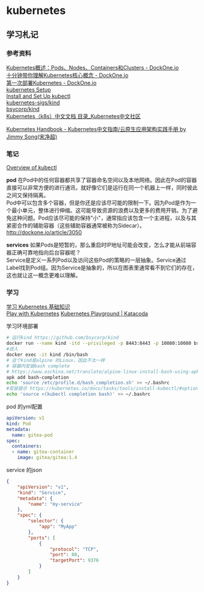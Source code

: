 # kubernetes

## 学习札记

### 参考资料

[Kubernetes概述：Pods、Nodes、Containers和Clusters - DockOne.io](http://dockone.io/article/3050)  
[十分钟带你理解Kubernetes核心概念 - DockOne.io](http://www.dockone.io/article/932)  
[第一次部署Kubernetes - DockOne.io](http://www.dockone.io/article/8255)  
[kubernetes Setup](https://kubernetes.io/docs/setup/)  
[Install and Set Up kubectl](https://kubernetes.io/docs/tasks/tools/install-kubectl/#optional-kubectl-configurations)  
[kubernetes-sigs/kind](https://github.com/kubernetes-sigs/kind)  
[bsycorp/kind](https://github.com/bsycorp/kind)  
[Kubernetes（k8s）中文文档 目录_Kubernetes中文社区](https://www.kubernetes.org.cn/docs)  

[Kubernetes Handbook - Kubernetes中文指南/云原生应用架构实践手册 by Jimmy Song(宋净超)](https://jimmysong.io/kubernetes-handbook/)  

### 笔记

[Overview of kubectl](https://kubernetes.io/docs/reference/kubectl/overview/)  

**pod**
在Pod中的任何容器都共享了容器命名空间以及本地网络。因此在Pod的容器直接可以非常方便的进行通讯，就好像它们是运行在同一个机器上一样，同时彼此之间又保持隔离。  
Pod中可以包含多个容器，但是你还是应该尽可能的限制一下。因为Pod是作为一个最小单元，整体进行伸缩。这可能导致资源的浪费以及更多的费用开销。为了避免这种问题。Pod应该尽可能的保持"小"，通常指应该包含一个主进程，以及与其紧密合作的辅助容器（这些辅助容器通常被称为Sidecar）。 http://dockone.io/article/3050  

**services**
如果Pods是短暂的，那么重启时IP地址可能会改变，怎么才能从前端容器正确可靠地指向后台容器呢？  
Service是定义一系列Pod以及访问这些Pod的策略的一层抽象。Service通过Label找到Pod组。因为Service是抽象的，所以在图表里通常看不到它们的存在，这也就让这一概念更难以理解。

### 学习

[学习 Kubernetes 基础知识](https://kubernetes.io/zh/docs/tutorials/kubernetes-basics/)  
[Play with Kubernetes](https://labs.play-with-k8s.com/)
[Kubernetes Playground | Katacoda](https://www.katacoda.com/courses/kubernetes/playground)

学习环境部署

```bash
# 运行kind https://github.com/bsycorp/kind
docker run --name kind -itd --privileged -p 8443:8443 -p 10080:10080 bsycorp/kind:latest-1.13
#进入
docker exec -it kind /bin/bash
# 这个kind是alpine 的Linux，因此不太一样
# 容器内安装bash complete
# https://www.oschina.net/translate/alpine-linux-install-bash-using-apk-command
apk add bash-completion
echo 'source /etc/profile.d/bash_completion.sh' >> ~/.bashrc
#安装提示 https://kubernetes.io/docs/tasks/tools/install-kubectl/#optional-kubectl-configurations
echo 'source <(kubectl completion bash)' >> ~/.bashrc
```

pod 的yml配置

```yml
apiVersion: v1
kind: Pod
metadata:
  name: gitea-pod
spec:
  containers:
  - name: gitea-container
    image: gitea/gitea:1.4
```

service 的json

```json
{
    "apiVersion": "v1",
    "kind": "Service",
    "metadata": {
        "name": "my-service"
    },
    "spec": {
        "selector": {
            "app": "MyApp"
        },
        "ports": [
            {
                "protocol": "TCP",
                "port": 80,
                "targetPort": 9376
            }
        ]
    }
}
```
